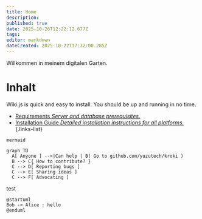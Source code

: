 ```yaml
---
title: Home
description: 
published: true
date: 2025-10-26T12:22:12.677Z
tags: 
editor: markdown
dateCreated: 2025-10-22T17:32:00.285Z
---
```


Willkommen in meinem digitalen Garten.

# Inhalt

Wiki.js is quick and easy to install. You should be up and running in no time.

- [Requirements *Server and database prerequisites.*](/install/requirements)
- [Installation Guide *Detailed installation instructions for all platforms.*](/install)
{.links-list}

```kroki
mermaid

graph TD
  A[ Anyone ] -->|Can help | B( Go to github.com/yuzutech/kroki )
  B --> C{ How to contribute? }
  C --> D[ Reporting bugs ]
  C --> E[ Sharing ideas ]
  C --> F[ Advocating ]
```

test



```plantuml
@startuml
Bob -> Alice : hello
@enduml
```



